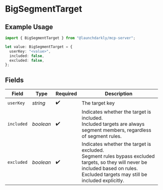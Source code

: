 # BigSegmentTarget

## Example Usage

```typescript
import { BigSegmentTarget } from "@launchdarkly/mcp-server";

let value: BigSegmentTarget = {
  userKey: "<value>",
  included: false,
  excluded: false,
};
```

## Fields

| Field                                                                                                                                                                                   | Type                                                                                                                                                                                    | Required                                                                                                                                                                                | Description                                                                                                                                                                             |
| --------------------------------------------------------------------------------------------------------------------------------------------------------------------------------------- | --------------------------------------------------------------------------------------------------------------------------------------------------------------------------------------- | --------------------------------------------------------------------------------------------------------------------------------------------------------------------------------------- | --------------------------------------------------------------------------------------------------------------------------------------------------------------------------------------- |
| `userKey`                                                                                                                                                                               | *string*                                                                                                                                                                                | :heavy_check_mark:                                                                                                                                                                      | The target key                                                                                                                                                                          |
| `included`                                                                                                                                                                              | *boolean*                                                                                                                                                                               | :heavy_check_mark:                                                                                                                                                                      | Indicates whether the target is included.<br />Included targets are always segment members, regardless of segment rules.                                                                |
| `excluded`                                                                                                                                                                              | *boolean*                                                                                                                                                                               | :heavy_check_mark:                                                                                                                                                                      | Indicates whether the target is excluded.<br />Segment rules bypass excluded targets, so they will never be included based on rules. Excluded targets may still be included explicitly. |